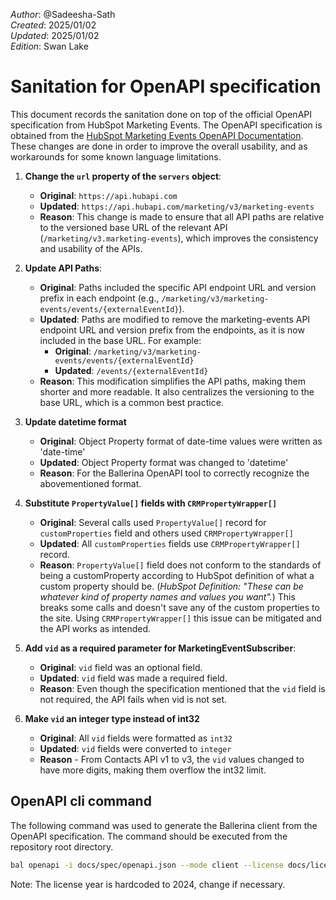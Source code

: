 
_Author_: @Sadeesha-Sath \
_Created_: 2025/01/02 \
_Updated_: 2025/01/02 \
_Edition_: Swan Lake

# Sanitation for OpenAPI specification

This document records the sanitation done on top of the official OpenAPI specification from HubSpot Marketing Events.
The OpenAPI specification is obtained from the [HubSpot Marketing Events OpenAPI Documentation](https://developers.hubspot.com/docs/reference/api/marketing/marketing-events). These changes are done in order to improve the overall usability, and as workarounds for some known language limitations.

1. **Change the `url` property of the `servers` object**:
   - **Original**: `https://api.hubapi.com`
   - **Updated**: `https://api.hubapi.com/marketing/v3/marketing-events`
   - **Reason**: This change is made to ensure that all API paths are relative to the versioned base URL of the relevant API (`/marketing/v3.marketing-events`), which improves the consistency and usability of the APIs.

2. **Update API Paths**:
   - **Original**: Paths included the specific API endpoint URL and version prefix in each endpoint (e.g., `/marketing/v3/marketing-events/events/{externalEventId}`).
   - **Updated**: Paths are modified to remove the marketing-events API endpoint URL and version prefix from the endpoints, as it is now included in the base URL. For example:
     - **Original**: `/marketing/v3/marketing-events/events/{externalEventId}`
     - **Updated**: `/events/{externalEventId}`
   - **Reason**: This modification simplifies the API paths, making them shorter and more readable. It also centralizes the versioning to the base URL, which is a common best practice.

3. **Update datetime format**
   - **Original**: Object Property format of date-time values were written as 'date-time'
   - **Updated**: Object Property format was changed to 'datetime'
   - **Reason**: For the Ballerina OpenAPI tool to correctly recognize the abovementioned format.

4. **Substitute `PropertyValue[]` fields with `CRMPropertyWrapper[]`**
   - **Original**: Several calls used `PropertyValue[]` record for `customProperties` field and others used `CRMPropertyWrapper[]`
   - **Updated**: All `customProperties` fields use `CRMPropertyWrapper[]` record.
   - **Reason**: `PropertyValue[]` field does not conform to the standards of being a customProperty according to HubSpot definition of what a custom property should be. (_HubSpot Definition: "These can be whatever kind of property names and values you want"._) This breaks some calls and doesn't save any of the custom properties to the site. Using `CRMPropertyWrapper[]` this issue can be mitigated and the API works as intended.

5. **Add `vid` as a required parameter for MarketingEventSubscriber**:
   - **Original**: `vid` field was an optional field.  
   - **Updated**: `vid` field was made a required field.
   - **Reason**: Even though the specification mentioned that the `vid` field is not required, the API fails when vid is not set.

6. **Make `vid` an integer type instead of int32**
   - **Original**: All `vid` fields were formatted as `int32`
   - **Updated**: `vid` fields were converted to `integer`
   - **Reason** - From Contacts API v1 to v3, the `vid` values changed to have more digits, making them overflow the int32 limit.

## OpenAPI cli command

The following command was used to generate the Ballerina client from the OpenAPI specification. The command should be executed from the repository root directory.

```bash
bal openapi -i docs/spec/openapi.json --mode client --license docs/license.txt -o ballerina --nullable --client-methods remote
```

Note: The license year is hardcoded to 2024, change if necessary.
